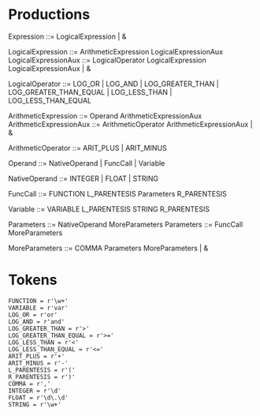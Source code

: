 # Productions

Expression ::= LogicalExpression | &

LogicalExpression ::= ArithmeticExpression LogicalExpressionAux
LogicalExpressionAux ::= LogicalOperator LogicalExpression LogicalExpressionAux | &

LogicalOperator ::= LOG_OR | LOG_AND | LOG_GREATER_THAN | LOG_GREATER_THAN_EQUAL | LOG_LESS_THAN | LOG_LESS_THAN_EQUAL

ArithmeticExpression ::= Operand ArithmeticExpressionAux
ArithmeticExpressionAux ::= ArithmeticOperator ArithmeticExpressionAux | &

ArithmeticOperator ::= ARIT_PLUS | ARIT_MINUS

Operand ::= NativeOperand | FuncCall | Variable

NativeOperand ::= INTEGER | FLOAT | STRING

FuncCall ::= FUNCTION L_PARENTESIS Parameters R_PARENTESIS

Variable ::= VARIABLE L_PARENTESIS STRING R_PARENTESIS

Parameters ::= NativeOperand MoreParameters
Parameters ::= FuncCall MoreParameters

MoreParameters ::= COMMA Parameters MoreParameters | &

# Tokens

    FUNCTION = r'\w+'
    VARIABLE = r'var'
    LOG_OR = r'or'
    LOG_AND = r'and'
    LOG_GREATER_THAN = r'>'
    LOG_GREATER_THAN_EQUAL = r'>='
    LOG_LESS_THAN = r'<'
    LOG_LESS_THAN_EQUAL = r'<='
    ARIT_PLUS = r'+'
    ARIT_MINUS = r'-'
    L_PARENTESIS = r'('
    R_PARENTESIS = r')'
    COMMA = r','
    INTEGER = r'\d'
    FLOAT = r'\d\.\d'
    STRING = r'\w+'